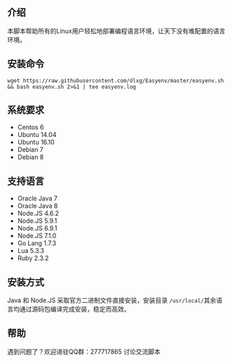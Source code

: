 ## 介绍
本脚本帮助所有的Linux用户轻松地部署编程语言环境，让天下没有难配置的语言环境。

## 安装命令
	wget https://raw.githubusercontent.com/dlxg/Easyenv/master/easyenv.sh && bash easyenv.sh 2>&1 | tee easyenv.log
## 系统要求

- Centos 6
- Ubuntu 14.04
- Ubuntu 16.10
- Debian 7
- Debian 8

## 支持语言
- Oracle Java 7
- Oracle Java 8
- Node.JS 4.6.2
- Node.JS 5.9.1
- Node.JS 6.9.1
- Node.JS 7.1.0
- Go Lang 1.7.3
- Lua 5.3.3
- Ruby 2.3.2

## 安装方式
Java 和 Node.JS 采取官方二进制文件直接安装，安装目录 `/usr/local/`其余语言均通过源码包编译完成安装，稳定而高效。

## 帮助
遇到问题了？欢迎进驻QQ群：277717865 讨论交流脚本
